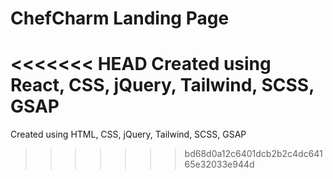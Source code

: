 # ChefCharm Landing Page

<<<<<<< HEAD
Created using React, CSS, jQuery, Tailwind, SCSS, GSAP
=======
Created using HTML, CSS, jQuery, Tailwind, SCSS, GSAP
>>>>>>> bd68d0a12c6401dcb2b2c4dc64165e32033e944d

